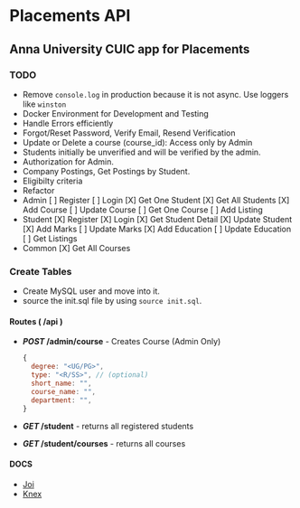 # Placements API

## Anna University CUIC app for Placements

### TODO

- Remove `console.log` in production because it is not async. Use loggers like `winston`
- Docker Environment for Development and Testing
- Handle Errors efficiently
- Forgot/Reset Password, Verify Email, Resend Verification
- Update or Delete a course (course_id): Access only by Admin
- Students initially be unverified and will be verified by the admin.
- Authorization for Admin.
- Company Postings, Get Postings by Student.
- Eligibilty criteria
- Refactor
- Admin
  [ ] Register
  [ ] Login
  [X] Get One Student
  [X] Get All Students
  [X] Add Course
  [ ] Update Course
  [ ] Get One Course
  [ ] Add Listing
- Student
  [X] Register
  [X] Login
  [X] Get Student Detail
  [X] Update Student
  [X] Add Marks
  [ ] Update Marks
  [X] Add Education
  [ ] Update Education
  [ ] Get Listings
- Common
  [X] Get All Courses

### Create Tables

- Create MySQL user and move into it.
- source the init.sql file by using `source init.sql`.

#### Routes ( /api )

- **_POST_ /admin/course** - Creates Course (Admin Only)
  
  ```js
  {
    degree: "<UG/PG>",
    type: "<R/SS>", // (optional)
    short_name: "",
    course_name: "",
    department: "",
  }
  ```

- **_GET_ /student** - returns all registered students
- **_GET_ /student/courses** - returns all courses

#### DOCS

- [Joi](https://joi.dev/api/?v=17.3.0)
- [Knex](http://knexjs.org/)
